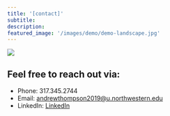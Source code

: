 ```yaml
---
title: '[contact]'
subtitle:
description:
featured_image: '/images/demo/demo-landscape.jpg'
---
```


<img src={{site.baseurl}}/images/320734.png>

<!-- <img src={{site.baseurl}}/images/320734.png width="800px"> -->

<!-- 1.
![](https://github.com/mossti/Portfolio/blob/master/images/320734.png)

2.
![](../images/320734.png)

3.
<img src="../images/320734.png">

4.
<img src="https://github.com/mossti/Portfolio/blob/master/images/320734.png"> -->

## Feel free to reach out via:

* Phone: 317.345.2744
* Email: andrewthompson2019@u.northwestern.edu
* LinkedIn: [LinkedIn](https://www.linkedin.com/in/andrew-thompson-940b17127/)
<!-- * Address: 6639 N Greenview Ave, Chicago, IL, 60626 -->